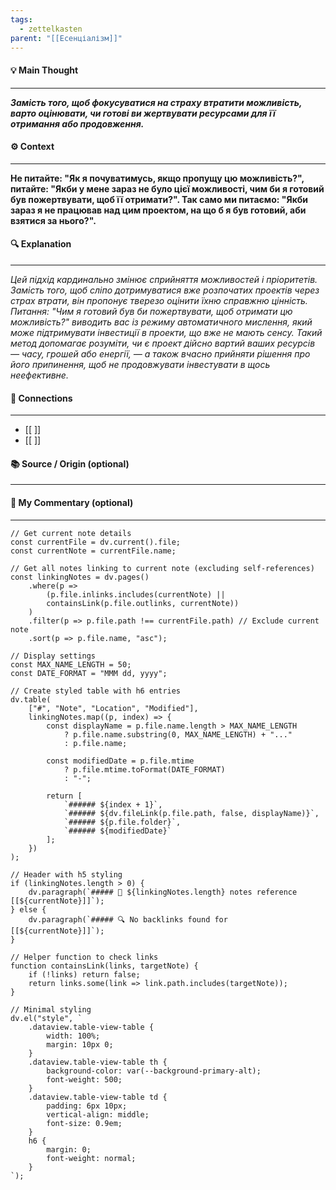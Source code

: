 ```yaml
---
tags:
  - zettelkasten
parent: "[[Есенціалізм]]"
---
```

#### 💡 Main Thought  
---
***Замість того, щоб фокусуватися на страху втратити можливість, варто оцінювати, чи готові ви жертвувати ресурсами для її отримання або продовження.***

#### ⚙ Context  
---
**Не питайте: "Як я почуватимусь, якщо пропущу цю можливість?", питайте: "Якби у мене зараз не було цієї можливості, чим би я готовий був пожертвувати, щоб її отримати?". Так само ми питаємо: "Якби зараз я не працював над цим проектом, на що б я був готовий, аби взятися за нього?".**

#### 🔍 Explanation  
---
*Цей підхід кардинально змінює сприйняття можливостей і пріоритетів. Замість того, щоб сліпо дотримуватися вже розпочатих проектів через страх втрати, він пропонує тверезо оцінити їхню справжню цінність. Питання: "Чим я готовий був би пожертвувати, щоб отримати цю можливість?" виводить вас із режиму автоматичного мислення, який може підтримувати інвестиції в проекти, що вже не мають сенсу. Такий метод допомагає розуміти, чи є проект дійсно вартий ваших ресурсів — часу, грошей або енергії, — а також вчасно прийняти рішення про його припинення, щоб не продовжувати інвестувати в щось неефективне.*

#### 🧱 Connections  
---
- [[ ]]  
- [[ ]]


#### 📚 Source / Origin (optional)  
---


#### 🧠 My Commentary (optional)  
---


```dataviewjs
// Get current note details
const currentFile = dv.current().file;
const currentNote = currentFile.name;

// Get all notes linking to current note (excluding self-references)
const linkingNotes = dv.pages()
    .where(p => 
        (p.file.inlinks.includes(currentNote) || 
        containsLink(p.file.outlinks, currentNote))
    )
    .filter(p => p.file.path !== currentFile.path) // Exclude current note
    .sort(p => p.file.name, "asc");

// Display settings
const MAX_NAME_LENGTH = 50;
const DATE_FORMAT = "MMM dd, yyyy";

// Create styled table with h6 entries
dv.table(
    ["#", "Note", "Location", "Modified"],
    linkingNotes.map((p, index) => {
        const displayName = p.file.name.length > MAX_NAME_LENGTH
            ? p.file.name.substring(0, MAX_NAME_LENGTH) + "..." 
            : p.file.name;
        
        const modifiedDate = p.file.mtime 
            ? p.file.mtime.toFormat(DATE_FORMAT) 
            : "-";

        return [
            `###### ${index + 1}`,
            `###### ${dv.fileLink(p.file.path, false, displayName)}`,
            `###### ${p.file.folder}`,
            `###### ${modifiedDate}`
        ];
    })
);

// Header with h5 styling
if (linkingNotes.length > 0) {
    dv.paragraph(`##### 📌 ${linkingNotes.length} notes reference [[${currentNote}]]`);
} else {
    dv.paragraph(`##### 🔍 No backlinks found for [[${currentNote}]]`);
}

// Helper function to check links
function containsLink(links, targetNote) {
    if (!links) return false;
    return links.some(link => link.path.includes(targetNote));
}

// Minimal styling
dv.el("style", `
    .dataview.table-view-table {
        width: 100%;
        margin: 10px 0;
    }
    .dataview.table-view-table th {
        background-color: var(--background-primary-alt);
        font-weight: 500;
    }
    .dataview.table-view-table td {
        padding: 6px 10px;
        vertical-align: middle;
        font-size: 0.9em;
    }
    h6 {
        margin: 0;
        font-weight: normal;
    }
`);
```